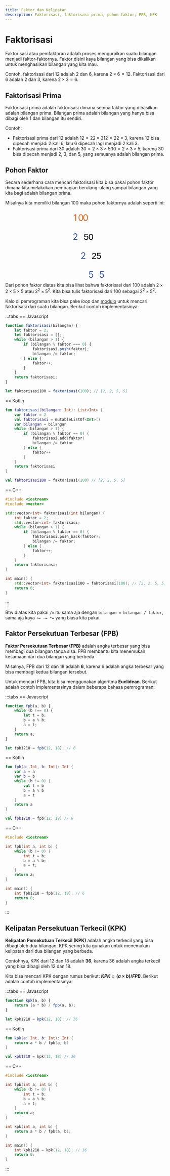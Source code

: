 ```yaml
---
title: Faktor dan Kelipatan
description: Faktorisasi, faktorisasi prima, pohon faktor, FPB, KPK
---
```


# Faktorisasi

Faktorisasi atau pemfaktoran adalah proses menguraikan suatu bilangan menjadi faktor-faktornya. Faktor disini kaya bilangan yang bisa dikalikan untuk menghasilkan bilangan yang kita mau.

Contoh, faktorisasi dari 12 adalah 2 dan 6, karena $2 \times 6 = 12$. Faktorisasi dari 6 adalah 2 dan 3, karena $2 \times 3 = 6$.

## Faktorisasi Prima

Faktorisasi prima adalah faktorisasi dimana semua faktor yang dihasilkan adalah bilangan prima. Bilangan prima adalah bilangan yang hanya bisa dibagi oleh 1 dan bilangan itu sendiri.

Contoh:

-   Faktorisasi prima dari 12 adalah $12=22×312=22×3$, karena 12 bisa dipecah menjadi 2 kali 6, lalu 6 dipecah lagi menjadi 2 kali 3.
-   Faktorisasi prima dari 30 adalah $30=2×3×530=2×3×5$, karena 30 bisa dipecah menjadi 2, 3, dan 5, yang semuanya adalah bilangan prima.

## Pohon Faktor

Secara sederhana cara mencari faktorisasi kita bisa pakai pohon faktor dimana kita melakukan pembagian berulang-ulang sampai bilangan yang kita bagi adalah bilangan prima.

Misalnya kita memiliki bilangan 100 maka pohon faktornya adalah seperti ini:

<svg width="119px" height="215px" id="svg1">
    <text x="20" y="95" style="font-size: 28px;" fill="#3a5998">2</text>
    <line x1="45" x2="28" y1="38" y2="70" stroke="black"></line>
    <text x="45" y="155" style="font-size: 28px;" fill="#3a5998">2</text>
    <line x1="70" x2="53" y1="98" y2="130" stroke="black"></line>
    <text x="70" y="215" style="font-size: 28px;" fill="#3a5998">5</text>
    <line x1="95" x2="78" y1="158" y2="190" stroke="black"></line>
    <text x="52" y="35" style="font-size: 28px;" fill="chocolate">0</text>
    <text x="37" y="35" style="font-size: 28px;" fill="chocolate">0</text>
    <text x="22" y="35" style="font-size: 28px;" fill="chocolate">1</text>
    <line x1="45" x2="70" y1="38" y2="70" stroke="black"></line>
    <text x="70" y="95" style="font-size: 28px;" fill="black">0</text>
    <text x="55" y="95" style="font-size: 28px;" fill="black">5</text>
    <line x1="70" x2="95" y1="98" y2="130" stroke="black"></line>
    <text x="95" y="155" style="font-size: 28px;" fill="black">5</text>
    <text x="80" y="155" style="font-size: 28px;" fill="black">2</text>
    <line x1="95" x2="112" y1="158" y2="190" stroke="black"></line>
    <text x="104" y="215" style="font-size: 28px;" fill="#3a5998">5</text>
</svg>

<style>
    #svg1 {
        margin: 0 auto;
        display: block;
    }

    #svg1 line
    {
        stroke: var(--vp-c-text-1) !important;
        stroke-width: 2;
    }

    #svg1 text[fill="black"] {
        font-family: Arial, sans-serif;
        fill: var(--vp-c-brand-1) !important;
    }
</style>

Dari pohon faktor diatas kita bisa lihat bahwa faktorisasi dari 100 adalah $2 \times 2 \times 5 \times 5$ atau $2^2 \times 5^2$. Kita bisa tulis faktorisasi dari 100 sebagai $2^2 \times 5^2$.

Kalo di pemrograman kita bisa pake _loop_ dan [modulo](/arithmetic/operation-on-number#modulus) untuk mencari faktorisasi dari suatu bilangan. Berikut contoh implementasinya:

:::tabs
== Javascript

```js
function faktorisasi(bilangan) {
	let faktor = 2;
	let faktorisasi = [];
	while (bilangan > 1) {
		if (bilangan % faktor === 0) {
			faktorisasi.push(faktor);
			bilangan /= faktor;
		} else {
			faktor++;
		}
	}
	return faktorisasi;
}

let faktorisasi100 = faktorisasi(100); // [2, 2, 5, 5]
```

== Kotlin

```kt
fun faktorisasi(bilangan: Int): List<Int> {
    var faktor = 2
    val faktorisasi = mutableListOf<Int>()
    var bilangan = bilangan
    while (bilangan > 1) {
        if (bilangan % faktor == 0) {
            faktorisasi.add(faktor)
            bilangan /= faktor
        } else {
            faktor++
        }
    }
    return faktorisasi
}

val faktorisasi100 = faktorisasi(100) // [2, 2, 5, 5]
```

== C++

```cpp
#include <iostream>
#include <vector>

std::vector<int> faktorisasi(int bilangan) {
    int faktor = 2;
    std::vector<int> faktorisasi;
    while (bilangan > 1) {
        if (bilangan % faktor == 0) {
            faktorisasi.push_back(faktor);
            bilangan /= faktor;
        } else {
            faktor++;
        }
    }
    return faktorisasi;
}

int main() {
    std::vector<int> faktorisasi100 = faktorisasi(100); // [2, 2, 5, 5]
    return 0;
}
```

:::

Btw diatas kita pakai `/=` itu sama aja dengan `bilangan = bilangan / faktor`, sama aja kaya `+= -= *=` yang biasa kita pakai.


## Faktor Persekutuan Terbesar (FPB)

**Faktor Persekutuan Terbesar (FPB)** adalah angka terbesar yang bisa membagi dua bilangan tanpa sisa. FPB membantu kita menemukan kesamaan dari dua bilangan yang berbeda.

Misalnya, FPB dari 12 dan 18 adalah **6**, karena 6 adalah angka terbesar yang bisa membagi kedua bilangan tersebut.

Untuk mencari FPB, kita bisa menggunakan algoritma **Euclidean**. Berikut adalah contoh implementasinya dalam beberapa bahasa pemrograman:

:::tabs
== Javascript

```javascript
function fpb(a, b) {
    while (b !== 0) {
        let t = b;
        b = a % b;
        a = t;
    }
    return a;
}

let fpb1218 = fpb(12, 18); // 6
```

== Kotlin

```kotlin
fun fpb(a: Int, b: Int): Int {
    var a = a
    var b = b
    while (b != 0) {
        val t = b
        b = a % b
        a = t
    }
    return a
}

val fpb1218 = fpb(12, 18) // 6
```

== C++

```cpp
#include <iostream>

int fpb(int a, int b) {
    while (b != 0) {
        int t = b;
        b = a % b;
        a = t;
    }
    return a;
}

int main() {
    int fpb1218 = fpb(12, 18); // 6
    return 0;
}
```
:::

## Kelipatan Persekutuan Terkecil (KPK)

**Kelipatan Persekutuan Terkecil (KPK)** adalah angka terkecil yang bisa dibagi oleh dua bilangan. KPK sering kita gunakan untuk menemukan kelipatan dari dua bilangan yang berbeda. 

Contohnya, KPK dari 12 dan 18 adalah **36**, karena 36 adalah angka terkecil yang bisa dibagi oleh 12 dan 18.

Kita bisa mencari KPK dengan rumus berikut: **$KPK = (a × b) / FPB$**. Berikut adalah contoh implementasinya:

:::tabs
== Javascript

```javascript
function kpk(a, b) {
    return (a * b) / fpb(a, b);
}

let kpk1218 = kpk(12, 18); // 36
```

== Kotlin

```kotlin
fun kpk(a: Int, b: Int): Int {
    return a * b / fpb(a, b)
}

val kpk1218 = kpk(12, 18) // 36
```

== C++

```cpp
#include <iostream>

int fpb(int a, int b) {
    while (b != 0) {
        int t = b;
        b = a % b;
        a = t;
    }
    return a;
}

int kpk(int a, int b) {
    return a * b / fpb(a, b);
}

int main() {
    int kpk1218 = kpk(12, 18); // 36
    return 0;
}
```
:::

